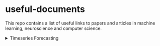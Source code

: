 # useful-documents
This repo contains a list of useful links to papers and articles in machine learning, neuroscience and computer science.

<details>
<summary> Timeseries Forecasting </summary>
<br>
  Temporal Fusion Transformers for Interpretable Multi-horizon Time Series Forecasting:
              https://paperswithcode.com/paper/temporal-fusion-transformers-for
</details>






